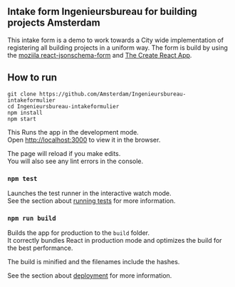 ## Intake form Ingenieursbureau for building projects Amsterdam

This intake form is a demo to work towards a City wide implementation of registering all building projects in a uniform way. 
The form is build by using the [moziila react-jsonschema-form](https://github.com/mozilla-services/react-jsonschema-form) and  [The Create React App](https://github.com/facebook/create-react-app).

## How to run

```
git clone https://github.com/Amsterdam/Ingenieursbureau-intakeformulier
cd Ingenieursbureau-intakeformulier
npm install
npm start
```

This Runs the app in the development mode.<br>
Open [http://localhost:3000](http://localhost:3000) to view it in the browser.

The page will reload if you make edits.<br>
You will also see any lint errors in the console.

### `npm test`

Launches the test runner in the interactive watch mode.<br>
See the section about [running tests](https://facebook.github.io/create-react-app/docs/running-tests) for more information.

### `npm run build`

Builds the app for production to the `build` folder.<br>
It correctly bundles React in production mode and optimizes the build for the best performance.

The build is minified and the filenames include the hashes.<br>

See the section about [deployment](https://facebook.github.io/create-react-app/docs/deployment) for more information.
